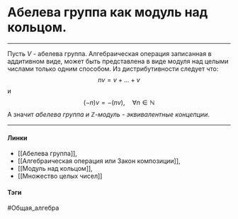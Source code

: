 # Абелева группа как модуль над кольцом.
***
Пусть $V$ - абелева группа. Алгебраическая операция записанная в аддитивном виде, может быть представлена в виде модуля над целыми числами только одним способом. Из дистрибутивности следует что:
$$
nv=v+\dots+v
$$
и
$$
(-n)v=-(nv),\quad\forall n\in\mathbb{N}
$$
А значит *абелева группа и $\mathbb{Z}$-модуль - эквивалентные концепции*.
***
#### Линки 
- [[Абелева группа]],
- [[Алгебраическая операция или Закон композиции]],
- [[Модуль над кольцом]],
- [[Множество целых чисел]]
#### Тэги 
 #Общая_алгебра